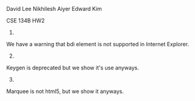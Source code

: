 David Lee
Nikhilesh Aiyer
Edward Kim

CSE 134B HW2

1. 
We have a warning that bdi element is not supported in Internet Explorer.

2.
Keygen is deprecated but we show it's use anyways.

3.
Marquee is not html5, but we show it anyways.
